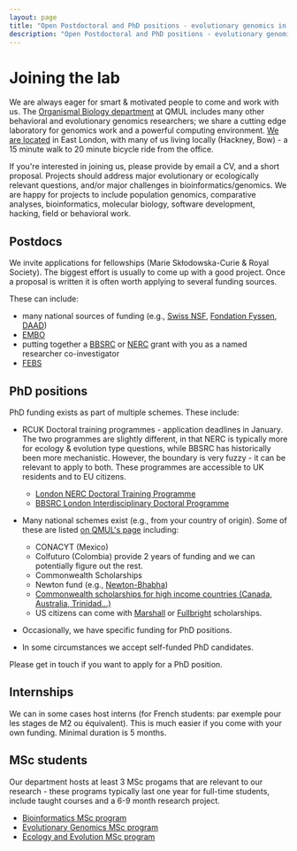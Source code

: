 ```yaml
---
layout: page
title: "Open Postdoctoral and PhD positions - evolutionary genomics in London"
description: "Open Postdoctoral and PhD positions - evolutionary genomics in London"
---
```


# Joining the lab

We are always eager for smart & motivated people to come and work with us. The [Organismal Biology department](http://www.sbcs.qmul.ac.uk) at QMUL includes many other behavioral and evolutionary genomics researchers; we share a cutting edge laboratory for genomics work and a powerful computing environment. [We are located](/map) in East London, with many of us living locally (Hackney, Bow) - a 15 minute walk to 20 minute bicycle ride from the office.

If you're interested in joining us, please provide by email a CV, and a short proposal. Projects should address major evolutionary or ecologically relevant questions, and/or major challenges in bioinformatics/genomics. We are happy for projects to include population genomics, comparative analyses, bioinformatics, molecular biology, software development, hacking, field or behavioral work.



## Postdocs

We invite applications for fellowships (Marie Sk&#322;odowska-Curie & Royal Society). The biggest effort is usually to come up with a good project. Once a proposal is written it is often worth applying to several funding sources.

These can include:
 * many national sources of funding (e.g., [Swiss NSF](http://www.snf.ch/en/Pages/default.aspx), [Fondation Fyssen](http://www.fondationfyssen.fr/), [DAAD](https://www.daad.de/))
 * [EMBO](http://www.embo.org/funding-awards)
 * putting together a [BBSRC](http://www.bbsrc.ac.uk/funding/) or [NERC](http://www.nerc.ac.uk/funding/) grant with you as a named researcher co-investigator
 * [FEBS](http://www.febs.org/)

## PhD positions

PhD funding exists as part of multiple schemes. These include:

 * RCUK Doctoral training programmes - application deadlines in January. The two programmes are slightly different, in that NERC is typically more for ecology &amp; evolution type questions, while BBSRC has historically been more mechanistic. However, the boundary is very fuzzy - it can be relevant to apply to both. These programmes are accessible to UK residents and to EU citizens.
    * [London NERC Doctoral Training Programme](http://london-nerc-dtp.org)
    * [BBSRC London Interdisciplinary Doctoral Programme](http://lido-dtp.ac.uk)

 * Many national schemes exist (e.g., from your country of origin). Some of these are listed [on QMUL's page](http://www.sbcs.qmul.ac.uk/postgraduate/research/index.html) including:
    * CONACYT (Mexico)
    * Colfuturo (Colombia) provide 2 years of funding and we can potentially figure out the rest.
    * Commonwealth Scholarships
    * Newton fund (e.g., [Newton-Bhabha](https://www.britishcouncil.in/programmes/higher-education/newton-fund))
	* [Commonwealth scholarships  for high income countries (Canada, Australia, Trinidad...)](http://cscuk.dfid.gov.uk/apply/phd-scholarships-high-income-countries/)
	* US citizens can come with [Marshall](http://www.marshallscholarship.org/applications/eligible) or [Fullbright](http://www.fulbright.org.uk/going-to-the-uk/postgraduate-student-awards) scholarships.
 * Occasionally, we have specific funding for PhD positions.
 * In some circumstances we accept self-funded PhD candidates.

Please get in touch if you want to apply for a PhD position.

## Internships

We can in some cases host interns (for French students: par exemple pour les stages de M2 ou équivalent).
This is much easier if you come with your own funding. Minimal duration is 5 months.

## MSc students

Our department hosts at least 3 MSc progams that are relevant to our research - these programs typically last one year for full-time students, include taught courses and a 6-9 month research project.

 * [Bioinformatics MSc program](http://www.sbcs.qmul.ac.uk/postgraduate/masters/courses/169225.html)
 * [Evolutionary Genomics MSc program](http://www.sbcs.qmul.ac.uk/postgraduate/masters/courses/169221.html)
 * [Ecology and Evolution MSc program](http://www.sbcs.qmul.ac.uk/postgraduate/masters/courses/169220.html)
